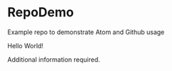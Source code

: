 # RepoDemo
Example repo to demonstrate Atom and Github usage

Hello World!

Additional information required.
